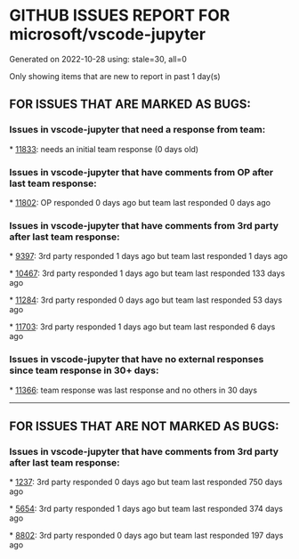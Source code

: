 
# GITHUB ISSUES REPORT FOR microsoft/vscode-jupyter


Generated on 2022-10-28 using: stale=30, all=0


Only showing items that are new to report in past 1 day(s)


## FOR ISSUES THAT ARE MARKED AS BUGS:


### Issues in vscode-jupyter that need a response from team:


\* [11833](https://github.com/microsoft/vscode-jupyter/issues/11833 "Data Viewer filter shows no rows when the filter is used on the index of a DataFrame"): needs an initial team response (0 days old)

### Issues in vscode-jupyter that have comments from OP after last team response:


\* [11802](https://github.com/microsoft/vscode-jupyter/issues/11802 "Jupyter Notebook doesn't respect VS Code &quot;editor.folding&quot; setting"): OP responded 0 days ago but team last responded 0 days ago

### Issues in vscode-jupyter that have comments from 3rd party after last team response:


\* [9397](https://github.com/microsoft/vscode-jupyter/issues/9397 "tqdm unable to remove progress bar widgets – blank vertical space left in the output container"): 3rd party responded 1 days ago but team last responded 1 days ago

\* [10467](https://github.com/microsoft/vscode-jupyter/issues/10467 "Truncated stacktraces illegible in text editor"): 3rd party responded 1 days ago but team last responded 133 days ago

\* [11284](https://github.com/microsoft/vscode-jupyter/issues/11284 "lost a day of work"): 3rd party responded 0 days ago but team last responded 53 days ago

\* [11703](https://github.com/microsoft/vscode-jupyter/issues/11703 "Jupyter Kernel `ms-toolsai.jupyter` cause `.py` code folding to disappear"): 3rd party responded 1 days ago but team last responded 6 days ago

### Issues in vscode-jupyter that have no external responses since team response in 30+ days:


\* [11366](https://github.com/microsoft/vscode-jupyter/issues/11366 "ScenePic visualizations do not display in VS Code"): team response was last response and no others in 30 days

---

## FOR ISSUES THAT ARE NOT MARKED AS BUGS:


### Issues in vscode-jupyter that have comments from 3rd party after last team response:


\* [1237](https://github.com/microsoft/vscode-jupyter/issues/1237 "Support for editing Plain text files (like Python,  MyST and R Markdown-based) as notebooks"): 3rd party responded 0 days ago but team last responded 750 days ago

\* [5654](https://github.com/microsoft/vscode-jupyter/issues/5654 "Kernel finished running cells notification"): 3rd party responded 1 days ago but team last responded 374 days ago

\* [8802](https://github.com/microsoft/vscode-jupyter/issues/8802 "Feature request: extend scope of `&quot;python.tensorBoard.logDirectory&quot;` and/or support variable substitution"): 3rd party responded 0 days ago but team last responded 197 days ago

